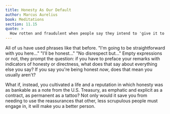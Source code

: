 ```yaml
---
title: Honesty As Our Default
author: Marcus Aurelius
book: Meditations
section: 11.15
quote: >
  How rotten and fraudulent when people say they intend to 'give it to you straight.' What are you up to, dear friend? It shouldn't need your announcement, but be readily seen, as if written on your forehead, heard in the ring of your voice, a flash in your eyes—just as the beloved sees it all in the lover's glance. In short, the straightforward and good person should be like a smelly goat—you know when they are in the room with you.
---
```


All of us have used phrases like that before. "I'm going to be straightforward with you here..." "I'll be honest..." "No disrespect but..." Empty expressions or not, they prompt the question: if you have to preface your remarks with indicators of honesty or directness, what does that say about everything else you say? If you say you're being honest _now_, does that mean you usually aren't?

What if, instead, you cultivated a life and a reputation in which honesty was as bankable as a note from the U.S. Treasury, as emphatic and explicit as a contract, as permanent as a tattoo? Not only would it save you from needing to use the reassurances that other, less scrupulous people must engage in, it will make you a better person.
